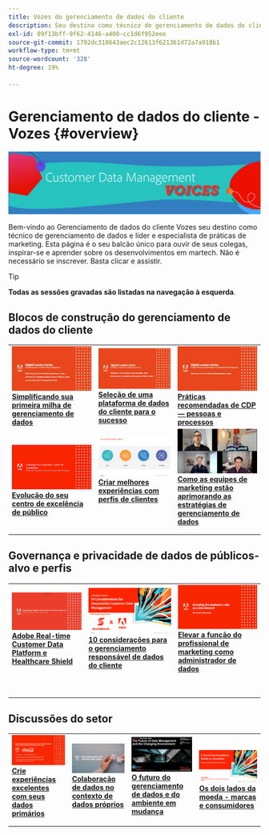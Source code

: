 ```yaml
---
title: Vozes do gerenciamento de dados do cliente
description: Seu destino como técnico de gerenciamento de dados do cliente e líder e especialista de práticas de marketing.  Esta página é o seu balcão único para ouvir de seus colegas, inspirar-se e aprender sobre os desenvolvimentos em martech.
exl-id: 09f13bff-9f62-4146-a400-cc1d6f952eee
source-git-commit: 1792dc318643aec2c12613f621361d72a7a918b1
workflow-type: tm+mt
source-wordcount: '328'
ht-degree: 19%

---
```


# Gerenciamento de dados do cliente - Vozes {#overview}

<img alt="Vozes do gerenciamento de dados do cliente" src="./assets/cdp-voices-banner.png" />

Bem-vindo ao Gerenciamento de dados do cliente Vozes seu destino como técnico de gerenciamento de dados e líder e especialista de práticas de marketing. Esta página é o seu balcão único para ouvir de seus colegas, inspirar-se e aprender sobre os desenvolvimentos em martech. Não é necessário se inscrever. Basta clicar e assistir.

>[!TIP]
>
>**Todas as sessões gravadas são listadas na navegação à esquerda**.

## Blocos de construção do gerenciamento de dados do cliente

<table>
  <tr>
   <td>
      <a href="./cdm/first-mile.md">
      <img alt="Simplificando sua primeira milha de gerenciamento de dados" src="./assets/first-mile.png"/>
      </a>
      <div>
         <a href="./cdm/first-mile.md"><strong>Simplificando sua primeira milha de gerenciamento de dados</strong></a>
         <br/>
      </div>
   </td>
   <td>
      <a href="./cdm/cdp-success.md">
      <img alt="Seleção de uma plataforma de dados do cliente para o sucesso" src="./assets/cdp-success.png"/>
      </a>
      <div>
         <a href="./cdm/cdp-success.md"><strong>Seleção de uma plataforma de dados do cliente para o sucesso</strong></a>
         <br/>
      </div>
    </td>
    <td>
      <a href="./cdm/people-and-process.md">
      <img alt="Pessoas e Processos" src="./assets/people-and-process.png"/>
      </a>
      <div>
         <a href="./cdm/people-and-process.md"><strong>Práticas recomendadas de CDP — pessoas e processos</strong></a>
         <br/>
      </div>
    </td>
   </tr>
   <tr> 
   <td>
      <a href="./cdm/evolving-your-audience-center-of-excellence.md">
      <img alt="Evolução do seu centro de excelência de público" src="./assets/evolving-your-audience-center-of-excellence.png"/>
      </a>
      <div>
         <a href="./cdm/evolving-your-audience-center-of-excellence.md"><strong>Evolução do seu centro de excelência de público</strong></a>
         <br/>
      </div>
    </td>
   <td>
      <a href="./cdm/building-better-experiences-with-customer-profiles.md">
      <img alt="Criar melhores experiências com perfis de clientes" src="./assets/building-better-experiences-with-customer-profiles.png"/>
      </a>
      <div>
         <a href="./cdm/building-better-experiences-with-customer-profiles.md"><strong>Criar melhores experiências com perfis de clientes</strong></a>
      </div>
      <p>
        <br/>
    </td>
   <td>
      <a href="./cdm/how-marketing-teams-are-improving-data-management-strategies.md">
      <img alt="Como as equipes de marketing estão aprimorando as estratégias de gerenciamento de dados" src="./assets/how-marketing-teams-are-improving-data-management-strategies.png"/>
      </a>
      <div>
         <a href="./cdm/how-marketing-teams-are-improving-data-management-strategies.md"><strong>Como as equipes de marketing estão aprimorando as estratégias de gerenciamento de dados</strong></a>
      </div>
      <p>
      </p>
    </td>
  </tr>
</table>

## Governança e privacidade de dados de públicos-alvo e perfis

<table>
  <tr>
   <td>
      <a href="./governance/healthcare-shield.md">
      <img alt="Adobe Real-time Customer Data Platform e Healthcare Shield" src="./assets/healthcare-shield.png"/>
      </a>
      <div>
         <a href="./governance/healthcare-shield.md"><strong>Adobe Real-time Customer Data Platform e Healthcare Shield</strong></a>
         <br/>
      </div>
      <p>
        <br/>
   </td> 
   <td>
      <a href="https://experienceleague.adobe.com/docs/platform-learn/tutorials/privacy/ten-considerations-for-responsible-customer-data-management.html">
      <img alt="10 considerações para o gerenciamento responsável de dados do cliente" src="./assets/ten-considerations-for-responsible-customer-data-management.png"/>
      </a>
      <div>
         <a href="https://experienceleague.adobe.com/docs/platform-learn/tutorials/privacy/ten-considerations-for-responsible-customer-data-management.html"><strong>10 considerações para o gerenciamento responsável de dados do cliente</strong></a>
         <br/>
      </div>
      <p>
        <br/>
    </td>
    <td>
      <a href="https://experienceleague.adobe.com/docs/platform-learn/tutorials/privacy/elevating-the-marketers-role-as-a-data-steward.html">
      <img alt="Elevar a função do profissional de marketing como administrador de dados" src="./assets/elevating-the-marketers-role-as-a-data-steward.png"/>
      </a>
      <div>
         <a href="https://experienceleague.adobe.com/docs/platform-learn/tutorials/privacy/elevating-the-marketers-role-as-a-data-steward.html"><strong>Elevar a função do profissional de marketing como administrador de dados</strong></a>
         <br/>
      </div>
      <p>
        <br/>
       </p>
    </td>
  </tr>
</table>

## Discussões do setor

<table>
  <tr>
     <td>
      <a href="./industry/build-superb-experiences-with-your-first-party-data.md">
      <img alt="Crie experiências excelentes com seus dados primários" src="./assets/build-superb-experiences-with-your-first-party-data.png"/>
      </a>
      <div>
         <a href="./industry/build-superb-experiences-with-your-first-party-data.md"><strong>Crie experiências excelentes com seus dados primários</strong></a>
      </div>
      <p>
      </p>
    </td>
     <td>
      <a href="./industry/data-collaboration-in-the-first-party-data-context.md">
      <img alt="Colaboração de dados no contexto de dados próprios" src="./assets/data-collaboration-in-the-first-party-data-context.png"/>
      </a>
      <div>
         <a href="./industry/data-collaboration-in-the-first-party-data-context.md"><strong>Colaboração de dados no contexto de dados próprios</strong></a>
      </div>
      <p>
      </p>
    </td>
     <td>
      <a href="./industry/the-future-of-data-management-and-the-changing-environment.md">
      <img alt="O futuro do gerenciamento de dados e do ambiente em mudança" src="./assets/the-future-of-data-management-and-the-changing-environment.png"/>
      </a>
      <div>
         <a href="./industry/the-future-of-data-management-and-the-changing-environment.md"><strong>O futuro do gerenciamento de dados e do ambiente em mudança</strong></a>
      </div>
      <p>
      </p>
    </td>
   <td>
      <a href="./industry/brands-vs-consumers.md">
      <img alt="Os dois lados da moeda - marcas e consumidores" src="./assets/brands-vs-consumers.png"/>
      </a>
      <div>
         <a href="./industry/brands-vs-consumers.md"><strong>Os dois lados da moeda - marcas e consumidores</strong></a>
         <br/>
      </div>
    </td>
  </tr>
</table>
